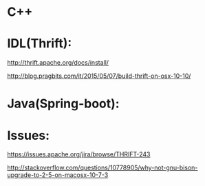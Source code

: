 
C++
==============

IDL(Thrift):
==============
http://thrift.apache.org/docs/install/

http://blog.pragbits.com/it/2015/05/07/build-thrift-on-osx-10-10/

Java(Spring-boot):
==============

Issues:
===============
https://issues.apache.org/jira/browse/THRIFT-243

http://stackoverflow.com/questions/10778905/why-not-gnu-bison-upgrade-to-2-5-on-macosx-10-7-3
